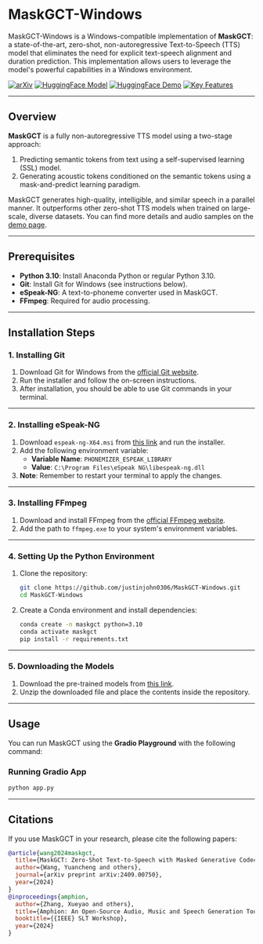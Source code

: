
# MaskGCT-Windows

MaskGCT-Windows is a Windows-compatible implementation of **MaskGCT**: a state-of-the-art, zero-shot, non-autoregressive Text-to-Speech (TTS) model that eliminates the need for explicit text-speech alignment and duration prediction. This implementation allows users to leverage the model's powerful capabilities in a Windows environment.

[![arXiv](https://img.shields.io/badge/arXiv-Paper-COLOR.svg)](https://arxiv.org/abs/2409.00750) [![HuggingFace Model](https://img.shields.io/badge/%F0%9F%A4%97%20HuggingFace-model-yellow)](https://huggingface.co/amphion/maskgct) [![HuggingFace Demo](https://img.shields.io/badge/%F0%9F%A4%97%20HuggingFace-demo-pink)](https://huggingface.co/spaces/amphion/maskgct) [![Key Features](https://img.shields.io/badge/README-Key%20Features-blue)]([../../../models/tts/maskgct/README.md](https://github.com/open-mmlab/Amphion/blob/main/models/tts/maskgct/README.md))

---

## Overview

**MaskGCT** is a fully non-autoregressive TTS model using a two-stage approach:
1. Predicting semantic tokens from text using a self-supervised learning (SSL) model.
2. Generating acoustic tokens conditioned on the semantic tokens using a mask-and-predict learning paradigm.

MaskGCT generates high-quality, intelligible, and similar speech in a parallel manner. It outperforms other zero-shot TTS models when trained on large-scale, diverse datasets. You can find more details and audio samples on the [demo page](https://maskgct.github.io/).

---

## Prerequisites

- **Python 3.10**: Install Anaconda Python or regular Python 3.10.
- **Git**: Install Git for Windows (see instructions below).
- **eSpeak-NG**: A text-to-phoneme converter used in MaskGCT.
- **FFmpeg**: Required for audio processing.

---

## Installation Steps

### 1. Installing Git

1. Download Git for Windows from the [official Git website](https://git-scm.com/download/win).
2. Run the installer and follow the on-screen instructions.
3. After installation, you should be able to use Git commands in your terminal.

---

### 2. Installing eSpeak-NG

1. Download `espeak-ng-X64.msi` from [this link](https://github.com/espeak-ng/espeak-ng/releases) and run the installer.
2. Add the following environment variable:
   - **Variable Name**: `PHONEMIZER_ESPEAK_LIBRARY`
   - **Value**: `C:\Program Files\eSpeak NG\libespeak-ng.dll`
3. **Note**: Remember to restart your terminal to apply the changes.

---

### 3. Installing FFmpeg

1. Download and install FFmpeg from the [official FFmpeg website](https://ffmpeg.org/download.html).
2. Add the path to `ffmpeg.exe` to your system's environment variables.

---

### 4. Setting Up the Python Environment

1. Clone the repository:
   ```bash
   git clone https://github.com/justinjohn0306/MaskGCT-Windows.git
   cd MaskGCT-Windows
   ```
2. Create a Conda environment and install dependencies:
   ```bash
   conda create -n maskgct python=3.10
   conda activate maskgct
   pip install -r requirements.txt
   ```

---

### 5. Downloading the Models

1. Download the pre-trained models from [this link](https://drive.google.com/file/d/1WRySDFvSvAsbReyYJWOOnHcYkQeDSDXt/view?usp=sharing).
2. Unzip the downloaded file and place the contents inside the repository.

---

## Usage

You can run MaskGCT using the **Gradio Playground** with the following command:

### Running Gradio App
```bash
python app.py
```

---

## Citations

If you use MaskGCT in your research, please cite the following papers:

```bibtex
@article{wang2024maskgct,
  title={MaskGCT: Zero-Shot Text-to-Speech with Masked Generative Codec Transformer},
  author={Wang, Yuancheng and others},
  journal={arXiv preprint arXiv:2409.00750},
  year={2024}
}
@inproceedings{amphion,
  author={Zhang, Xueyao and others},
  title={Amphion: An Open-Source Audio, Music and Speech Generation Toolkit},
  booktitle={{IEEE} SLT Workshop},
  year={2024}
}
```
